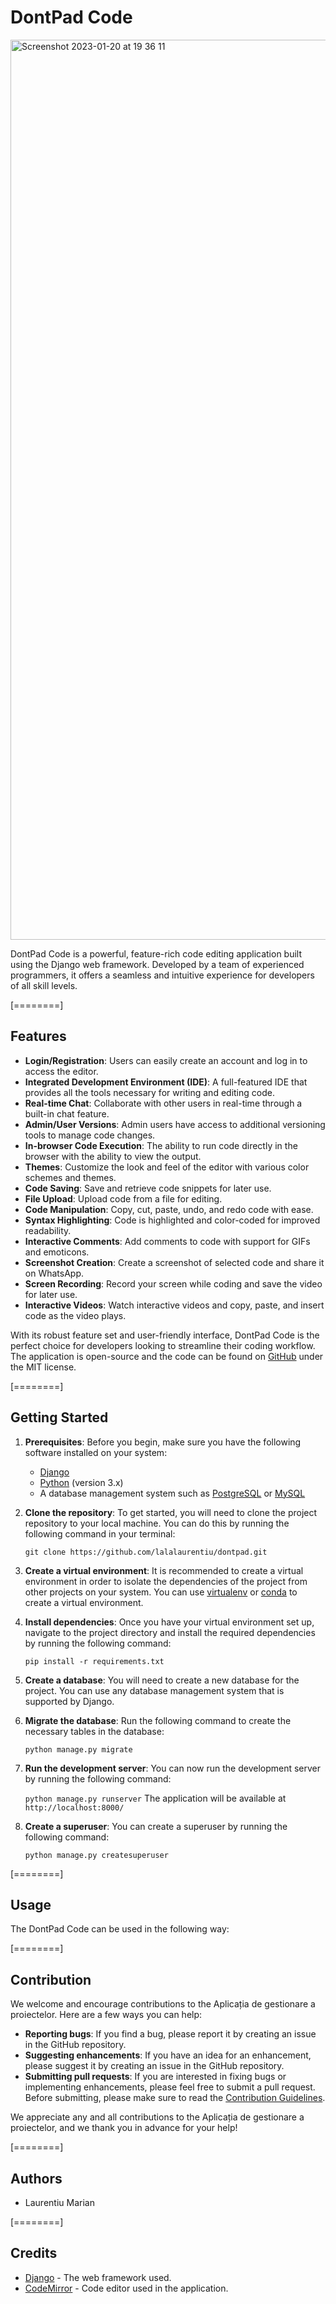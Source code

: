 # DontPad Code
<img width="1440" alt="Screenshot 2023-01-20 at 19 36 11" src="https://user-images.githubusercontent.com/67306273/213767946-623a9378-3734-4a79-a183-4c20a3cf0d93.png">

DontPad Code is a powerful, feature-rich code editing application built using the Django web framework. Developed by a team of experienced programmers, it offers a seamless and intuitive experience for developers of all skill levels.

[========]

## Features

- **Login/Registration**: Users can easily create an account and log in to access the editor.
- **Integrated Development Environment (IDE)**: A full-featured IDE that provides all the tools necessary for writing and editing code.
- **Real-time Chat**: Collaborate with other users in real-time through a built-in chat feature.
- **Admin/User Versions**: Admin users have access to additional versioning tools to manage code changes.
- **In-browser Code Execution**: The ability to run code directly in the browser with the ability to view the output.
- **Themes**: Customize the look and feel of the editor with various color schemes and themes.
- **Code Saving**: Save and retrieve code snippets for later use.
- **File Upload**: Upload code from a file for editing.
- **Code Manipulation**: Copy, cut, paste, undo, and redo code with ease.
- **Syntax Highlighting**: Code is highlighted and color-coded for improved readability.
- **Interactive Comments**: Add comments to code with support for GIFs and emoticons.
- **Screenshot Creation**: Create a screenshot of selected code and share it on WhatsApp.
- **Screen Recording**: Record your screen while coding and save the video for later use.
- **Interactive Videos**: Watch interactive videos and copy, paste, and insert code as the video plays.

With its robust feature set and user-friendly interface, DontPad Code is the perfect choice for developers looking to streamline their coding workflow. The application is open-source and the code can be found on [GitHub](https://github.com/lalalaurentiu/dontpad.git) under the MIT license.

[========]

## Getting Started

1. **Prerequisites**: Before you begin, make sure you have the following software installed on your system:
    - [Django](https://www.djangoproject.com/)
    - [Python](https://www.python.org/) (version 3.x)
    - A database management system such as [PostgreSQL](https://www.postgresql.org/) or [MySQL](https://www.mysql.com/)

2. **Clone the repository**: To get started, you will need to clone the project repository to your local machine. You can do this by running the following command in your terminal:

	`git clone https://github.com/lalalaurentiu/dontpad.git`

3. **Create a virtual environment**: It is recommended to create a virtual environment in order to isolate the dependencies of the project from other projects on your system. You can use [virtualenv](https://virtualenv.pypa.io/en/latest/) or [conda](https://docs.conda.io/en/latest/) to create a virtual environment.

4. **Install dependencies**: Once you have your virtual environment set up, navigate to the project directory and install the required dependencies by running the following command:

	`pip install -r requirements.txt`

5. **Create a database**: You will need to create a new database for the project. You can use any database management system that is supported by Django.

6. **Migrate the database**: Run the following command to create the necessary tables in the database:

	`python manage.py migrate`

7. **Run the development server**: You can now run the development server by running the following command:

	`python manage.py runserver`
	The application will be available at `http://localhost:8000/`

8. **Create a superuser**: You can create a superuser by running the following command:

	`python manage.py createsuperuser`

[========]

## Usage

The DontPad Code can be used in the following way:

[========]

## Contribution

We welcome and encourage contributions to the Aplicația de gestionare a proiectelor. Here are a few ways you can help:

- **Reporting bugs**: If you find a bug, please report it by creating an issue in the GitHub repository.
- **Suggesting enhancements**: If you have an idea for an enhancement, please suggest it by creating an issue in the GitHub repository.
- **Submitting pull requests**: If you are interested in fixing bugs or implementing enhancements, please feel free to submit a pull request. Before submitting, please make sure to read the [Contribution Guidelines](CONTRIBUTING.md).

We appreciate any and all contributions to the Aplicația de gestionare a proiectelor, and we thank you in advance for your help!

[========]


## Authors

- Laurentiu Marian

[========]

## Credits

- [Django](https://www.djangoproject.com/) - The web framework used.
- [CodeMirror](https://codemirror.net/5/doc/manual.html) - Code editor used in the application.

